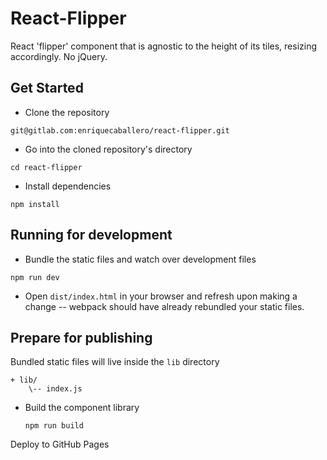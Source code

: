 
# React-Flipper

React 'flipper' component that is agnostic to the height of its tiles, resizing accordingly. No jQuery.

## Get Started
* Clone the repository
```
git@gitlab.com:enriquecaballero/react-flipper.git
```

* Go into the cloned repository's directory
```
cd react-flipper
```

* Install dependencies
```
npm install
```

## Running for development
- Bundle the static files and watch over development files
```
npm run dev
```
- Open ```dist/index.html``` in your browser and refresh upon making a change -- webpack should have already rebundled your static files.

## Prepare for publishing
Bundled static files will live inside the ```lib``` directory
```
+ lib/
    \-- index.js
```

- Build the component library

  ```
  npm run build
  ```

Deploy to GitHub Pages
